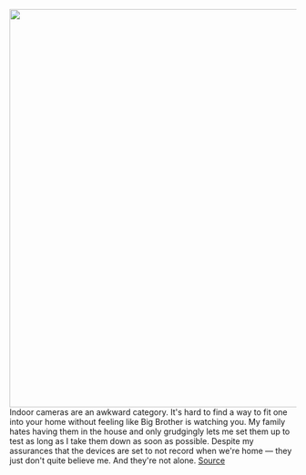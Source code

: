 <img src='https://cdn.vox-cdn.com/thumbor/stI6daJdBOQD6C4HnrRrfo57iW8=/0x0:2040x1480/1200x800/filters:focal(857x577:1183x903)/cdn.vox-cdn.com/uploads/chorus_image/image/70030748/jtuohy_211012_4809_3.0.jpg' width='700px' /><br/>
Indoor cameras are an awkward category. It's hard to find a way to fit one into your home without feeling like Big Brother is watching you. My family hates having them in the house and only grudgingly lets me set them up to test as long as I take them down as soon as possible. Despite my assurances that the devices are set to not record when we're home — they just don't quite believe me. And they're not alone.
<a href='https://www.theverge.com/22739349/google-nest-indoor-cam-wired-review-smart-security-camera'> Source <a/>